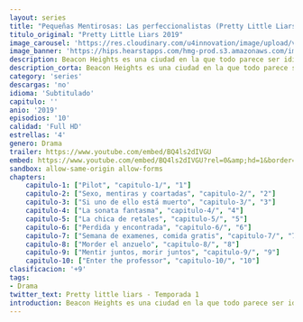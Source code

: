 ```yaml
---
layout: series
title: "Pequeñas Mentirosas: Las perfeccionalistas (Pretty Little Liars: The perfectionists)"
titulo_original: "Pretty Little Liars 2019"
image_carousel: 'https://res.cloudinary.com/u4innovation/image/upload/v1564719295/pretty-2019-min_mxoi0p.jpg'
image_banner: 'https://hips.hearstapps.com/hmg-prod.s3.amazonaws.com/images/pequenas-mentirosas-perfeccionistas-1569692429.jpg'
description: Beacon Heights es una ciudad en la que todo parece ser idílico, pero la realidad esconde mucho más de lo que parece. Debido al estrés y las ansias de perfección, se desencadena un asesinato que pone a todos los vecinos en alerta, entre ellos a Caitlin Martell-Lewis, una inocente política con dos madres un tanto peculiares, Dylan Wright y Andrew, una pareja enamorada de la buena música y la comida, y Ava Jalali, una joven apasionada por la moda.
description_corta: Beacon Heights es una ciudad en la que todo parece ser idílico, pero la realidad esconde mucho más de lo que parece. Debido al estrés y las ansias de perfección, se desencadena un asesinato que pone a todos los vecinos en alerta, entre ellos a Caitlin Martell-Lewis, una inocente política con..
category: 'series'
descargas: 'no'
idioma: 'Subtitulado'
capitulo: ''
anio: '2019'
episodios: '10'
calidad: 'Full HD'
estrellas: '4'
genero: Drama
trailer: https://www.youtube.com/embed/BQ4ls2dIVGU
embed: https://www.youtube.com/embed/BQ4ls2dIVGU?rel=0&amp;hd=1&border=0&wmode=opaque&enablejsapi=1&modestbranding=1&controls=1&showinfo=1
sandbox: allow-same-origin allow-forms 
chapters:
    capitulo-1: ["Pilot", "capitulo-1/", "1"]
    capitulo-2: ["Sexo, mentiras y coartadas", "capitulo-2/", "2"]
    capitulo-3: ["Si uno de ello está muerto", "capitulo-3/", "3"]
    capitulo-4: ["La sonata fantasma", "capitulo-4/", "4"]
    capitulo-5: ["La chica de retales", "capitulo-5/", "5"]
    capitulo-6: ["Perdida y encontrada", "capitulo-6/", "6"]
    capitulo-7: ["Semana de examenes, comida gratis", "capitulo-7/", "7"]
    capitulo-8: ["Morder el anzuelo", "capitulo-8/", "8"]
    capitulo-9: ["Mentir juntos, morir juntos", "capitulo-9/", "9"]
    capitulo-10: ["Enter the professor", "capitulo-10/", "10"]
clasificacion: '+9'
tags:
- Drama
twitter_text: Pretty little liars - Temporada 1
introduction: Beacon Heights es una ciudad en la que todo parece ser idílico, pero la realidad esconde mucho más de lo que parece. Debido al estrés y las ansias de perfección, se desencadena un asesinato que pone a todos los vecinos en alerta, entre ellos a Caitlin Martell-Lewis, una inocente política con
---
```












